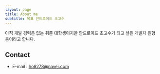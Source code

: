 ```yaml
---
layout: page
title: About me
subtitle: 목표 안드로이드 초고수
---
```


아직 개발 경력은 없는 취준 대학생이지만 안드로이드 초고수가 되고 싶은 개발자 윤형웅이라고 합니다.

## Contact
* E-mail : ho8278@naver.com

